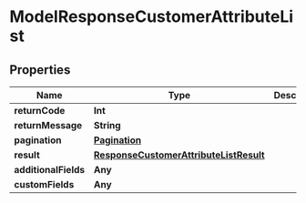 

# ModelResponseCustomerAttributeList


## Properties

Name | Type | Description | Notes
------------ | ------------- | ------------- | -------------
**returnCode** | **Int** |  |  [optional]
**returnMessage** | **String** |  |  [optional]
**pagination** | [**Pagination**](Pagination.md) |  |  [optional]
**result** | [**ResponseCustomerAttributeListResult**](ResponseCustomerAttributeListResult.md) |  |  [optional]
**additionalFields** | **Any** |  |  [optional]
**customFields** | **Any** |  |  [optional]



